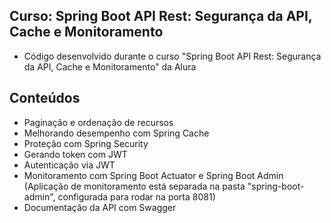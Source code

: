 ## Curso: Spring Boot API Rest: Segurança da API, Cache e Monitoramento
- Código desenvolvido durante o curso "Spring Boot API Rest: Segurança da API, Cache e Monitoramento" da Alura
## Conteúdos
- Paginação e ordenação de recursos 
- Melhorando desempenho com Spring Cache
- Proteção com Spring Security
- Gerando token com JWT
- Autenticação via JWT
- Monitoramento com Spring Boot Actuator e Spring Boot Admin 
	(Aplicação de monitoramento está separada na pasta "spring-boot-admin", configurada para rodar na porta 8081)
- Documentação da API com Swagger